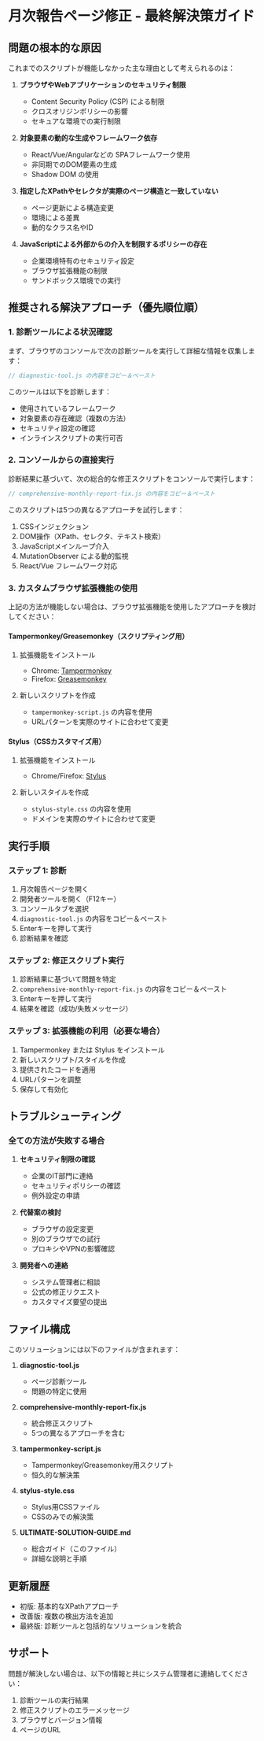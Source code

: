 # 月次報告ページ修正 - 最終解決策ガイド

## 問題の根本的な原因

これまでのスクリプトが機能しなかった主な理由として考えられるのは：

1. **ブラウザやWebアプリケーションのセキュリティ制限**
   - Content Security Policy (CSP) による制限
   - クロスオリジンポリシーの影響
   - セキュアな環境での実行制限

2. **対象要素の動的な生成やフレームワーク依存**
   - React/Vue/Angularなどの SPAフレームワーク使用
   - 非同期でのDOM要素の生成
   - Shadow DOM の使用

3. **指定したXPathやセレクタが実際のページ構造と一致していない**
   - ページ更新による構造変更
   - 環境による差異
   - 動的なクラス名やID

4. **JavaScriptによる外部からの介入を制限するポリシーの存在**
   - 企業環境特有のセキュリティ設定
   - ブラウザ拡張機能の制限
   - サンドボックス環境での実行

## 推奨される解決アプローチ（優先順位順）

### 1. 診断ツールによる状況確認

まず、ブラウザのコンソールで次の診断ツールを実行して詳細な情報を収集します：

```javascript
// diagnostic-tool.js の内容をコピー＆ペースト
```

このツールは以下を診断します：
- 使用されているフレームワーク
- 対象要素の存在確認（複数の方法）
- セキュリティ設定の確認
- インラインスクリプトの実行可否

### 2. コンソールからの直接実行

診断結果に基づいて、次の総合的な修正スクリプトをコンソールで実行します：

```javascript
// comprehensive-monthly-report-fix.js の内容をコピー＆ペースト
```

このスクリプトは5つの異なるアプローチを試行します：
1. CSSインジェクション
2. DOM操作（XPath、セレクタ、テキスト検索）
3. JavaScriptメインループ介入
4. MutationObserver による動的監視
5. React/Vue フレームワーク対応

### 3. カスタムブラウザ拡張機能の使用

上記の方法が機能しない場合は、ブラウザ拡張機能を使用したアプローチを検討してください：

#### Tampermonkey/Greasemonkey（スクリプティング用）

1. 拡張機能をインストール
   - Chrome: [Tampermonkey](https://chrome.google.com/webstore/detail/tampermonkey/dhdgffkkebhmkfjojejmpbldmpobfkfo)
   - Firefox: [Greasemonkey](https://addons.mozilla.org/ja/firefox/addon/greasemonkey/)

2. 新しいスクリプトを作成
   - `tampermonkey-script.js` の内容を使用
   - URLパターンを実際のサイトに合わせて変更

#### Stylus（CSSカスタマイズ用）

1. 拡張機能をインストール
   - Chrome/Firefox: [Stylus](https://add0n.com/stylus.html)

2. 新しいスタイルを作成
   - `stylus-style.css` の内容を使用
   - ドメインを実際のサイトに合わせて変更

## 実行手順

### ステップ 1: 診断

1. 月次報告ページを開く
2. 開発者ツールを開く（F12キー）
3. コンソールタブを選択
4. `diagnostic-tool.js` の内容をコピー＆ペースト
5. Enterキーを押して実行
6. 診断結果を確認

### ステップ 2: 修正スクリプト実行

1. 診断結果に基づいて問題を特定
2. `comprehensive-monthly-report-fix.js` の内容をコピー＆ペースト
3. Enterキーを押して実行
4. 結果を確認（成功/失敗メッセージ）

### ステップ 3: 拡張機能の利用（必要な場合）

1. Tampermonkey または Stylus をインストール
2. 新しいスクリプト/スタイルを作成
3. 提供されたコードを適用
4. URLパターンを調整
5. 保存して有効化

## トラブルシューティング

### 全ての方法が失敗する場合

1. **セキュリティ制限の確認**
   - 企業のIT部門に連絡
   - セキュリティポリシーの確認
   - 例外設定の申請

2. **代替案の検討**
   - ブラウザの設定変更
   - 別のブラウザでの試行
   - プロキシやVPNの影響確認

3. **開発者への連絡**
   - システム管理者に相談
   - 公式の修正リクエスト
   - カスタマイズ要望の提出

## ファイル構成

このソリューションには以下のファイルが含まれます：

1. **diagnostic-tool.js**
   - ページ診断ツール
   - 問題の特定に使用

2. **comprehensive-monthly-report-fix.js**
   - 統合修正スクリプト
   - 5つの異なるアプローチを含む

3. **tampermonkey-script.js**
   - Tampermonkey/Greasemonkey用スクリプト
   - 恒久的な解決策

4. **stylus-style.css**
   - Stylus用CSSファイル
   - CSSのみでの解決策

5. **ULTIMATE-SOLUTION-GUIDE.md**
   - 総合ガイド（このファイル）
   - 詳細な説明と手順

## 更新履歴

- 初版: 基本的なXPathアプローチ
- 改善版: 複数の検出方法を追加
- 最終版: 診断ツールと包括的なソリューションを統合

## サポート

問題が解決しない場合は、以下の情報と共にシステム管理者に連絡してください：

1. 診断ツールの実行結果
2. 修正スクリプトのエラーメッセージ
3. ブラウザとバージョン情報
4. ページのURL